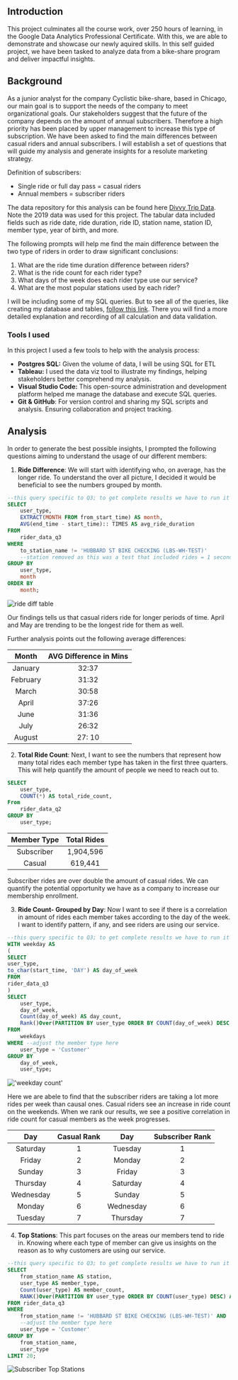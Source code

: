 ## Introduction
This project culminates all the course work, over 250 hours of learning, in the Google Data Analytics Professional Certificate. With this, we are able to demonstrate and showcase our newly aquired skills. In this self guided project, we have been tasked to analyze data from a bike-share program and deliver impactful insights. 

## Background
As a junior analyst for the company Cyclistic bike-share, based in Chicago, our main goal is to support the needs of the company to meet organizational goals. Our stakeholders suggest that the future of the company depends on the amount of annual subscribers. Therefore a high priority has been placed by upper management to increase this type of subscription. We have been asked to find the main differences between casual riders and annual subscribers. I will establish a set of questions that will guide my analysis and generate insights for a resolute marketing strategy.

Definition of subscribers:
- Single ride or full day pass = casual riders
- Annual members = subscriber riders


The data repository for this analysis can be found here [Divvy Trip Data](https://divvy-tripdata.s3.amazonaws.com/index.html). Note the 2019 data was used for this project. The tabular data included fields such as ride date, ride duration, ride ID, station name, station ID, member type, year of birth, and more.

The following prompts will help me find the main difference between the two type of riders in order to draw significant conclusions:

1. What are the ride time duration difference between riders?
1. What is the ride count for each rider type?
2. What days of the week does each rider type use our service?
3. What are the most popular stations used by each rider?

I will be including some of my SQL queries. But to see all of the queries, like creating my database and tables, [follow this link](Google_Capstone_project). There you will find a more detailed explanation and recording of all calculation and data validation.

### Tools I used
In this project I used a few tools to help with the analysis process:

- **Postgres SQL:** Given the volume of data, I will be using SQL for ETL 
- **Tableau:** I used the data viz tool to illustrate my findings, helping stakeholders better comprehend my analysis. 
- **Visual Studio Code:** This open-source administration and development platform helped me manage the database and execute SQL queries.
- **Git & GitHub**: For version control and sharing my SQL scripts and analysis. Ensuring collaboration and project tracking.

## Analysis
In order to generate the best possible insights, I prompted the following questions aiming to understand the usage of our different members:

1. **Ride Difference**: We will start with identifying who, on average, has the longer ride. To understand the over all picture, I decided it would be beneficial to see the numbers grouped by month.
```sql
--this query specific to Q3; to get complete results we have to run it for each quarter table
SELECT 
    user_type,
    EXTRACT(MONTH FROM from_start_time) AS month, 
    AVG(end_time - start_time):: TIMES AS avg_ride_duration
FROM 
    rider_data_q3
WHERE 
    to_station_name != 'HUBBARD ST BIKE CHECKING (LBS-WH-TEST)'
    --station removed as this was a test that included rides = 1 second
GROUP BY 
    user_type,
    month
ORDER BY
    month;
```

![ride diff table](Google_Capstone_project\SQL_data_viz\1_ride_duration_diff.png)

Our findings tells us that casual riders ride for longer periods of time. April and May are trending to be the longest ride for them as well.

Further analysis points out the following average differences:

| Month | AVG Difference in Mins |
| :---: | :---: |
| January |32:37 |
| February | 31:32 |
| March | 30:58 |
| April | 37:26 |
| June | 31:36 |
| July | 26:32 |
| August | 27: 10 |

2. **Total Ride Count**: Next, I want to see the numbers that represent how many total rides each member type has taken in the first three quarters. This will help quantify the amount of people we need to reach out to. 

```sql
SELECT
    user_type,
    COUNT(*) AS total_ride_count,
From
    rider_data_q2
GROUP BY
    user_type;
```
| Member Type | Total Rides |
|:-------------:|:-------------:|
| Subscriber   | 1,904,596     |
| Casual      | 619,441      |

Subscriber rides are over double the amount of casual rides. We can quantify the potential opportunity we have as a company to increase our membership enrollment.

3. **Ride Count- Grouped by Day**: Now I want to see if there is a correlation in amount of rides each member takes according to the day of the week. I want to identify pattern, if any, and see riders are using our service. 

```sql
--this query specific to Q3; to get complete results we have to run it for each quarter table
WITH weekday AS
(
SELECT 
user_type,
to_char(start_time, 'DAY') AS day_of_week
FROM 
rider_data_q3
)
SELECT
    user_type,
    day_of_week,
    Count(day_of_week) AS day_count,
    Rank()Over(PARTITION BY user_type ORDER BY COUNT(day_of_week) DESC ) AS day_rank
FROM 
    weekdays
WHERE --adjust the member type here
    user_type = 'Customer'
GROUP BY     
    day_of_week,
    user_type;
```
!['weekday count'](Google_Capstone_project\SQL_data_viz\2_weekday_count.png)

Here we are abele to find that the subscriber riders are taking a lot more rides per week than causal ones. Casual riders see an increase in ride count on the weekends. When we rank our results, we see a positive correlation in ride count for casual members as the week progresses.

| Day       | Casual Rank | Day       | Subscriber Rank |
|:-----------:|:-------------:|:-----------:|:-----------------:|
| Saturday  | 1           | Tuesday   | 1               |
| Friday    | 2           | Monday    | 2               |
| Sunday    | 3           | Friday    | 3               |
| Thursday  | 4           | Saturday  | 4               |
| Wednesday | 5           | Sunday    | 5               |
| Monday    | 6           | Wednesday | 6               |
| Tuesday   | 7           | Thursday  | 7               |

4. **Top Stations**: This part focuses on the areas our members tend to ride in. Knowing where each type of member can give us insights on the reason as to why customers are using our service.

```sql
--this query specific to Q3; to get complete results we have to run it for each quarter table
SELECT 
    from_station_name AS station, 
    user_type AS member_type,
    Count(user_type) AS member_count, 
    RANK()Over(PARTITION BY user_type ORDER BY COUNT(user_type) DESC) AS station_rank
FROM rider_data_q3
WHERE
    from_station_name != 'HUBBARD ST BIKE CHECKING (LBS-WH-TEST)' AND
    --adjust the member type here
    user_type = 'Customer' 
GROUP BY
    from_station_name,
    user_type
LIMIT 20;
```
![Subscriber Top Stations](/Google_Capstone_project\SQL_data_viz\3_top_stations_subscriber.png)
